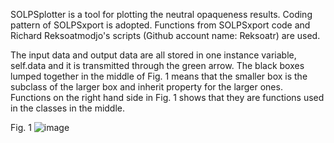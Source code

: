 SOLPSplotter is a tool for plotting the neutral opaqueness results.
Coding pattern of SOLPSxport is adopted. Functions from SOLPSxport code and Richard Reksoatmodjo's scripts (Github account name: Reksoatr) are used.

The input data and output data are all stored in one instance variable, self.data and it is transmitted through the green arrow. The black boxes lumped together in the middle of Fig. 1 means that the smaller box is the subclass of the larger box and inherit property for the larger ones. Functions on the right hand side in Fig. 1 shows that they are functions used in the classes in the middle.

Fig. 1
![image](https://github.com/W-M-plasma-group/SOLPSplotter/assets/106120688/cf40e68c-2837-4939-9431-03384c805882)
